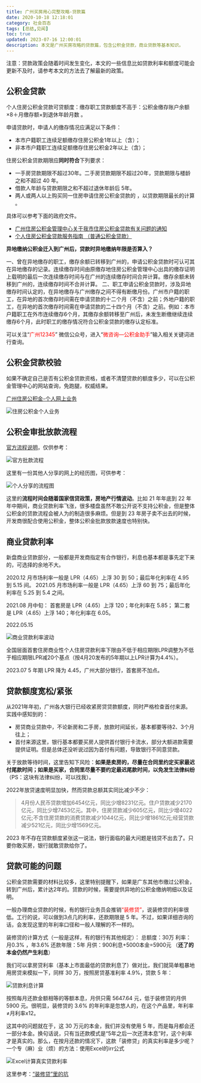 ```yaml
---
title: 广州买房用心完整攻略-贷款篇
date: 2020-10-18 12:18:01
category: 社会百态
tags: [总结,见闻]
toc: true
updated: 2023-07-16 12:00:01
description: 本文是广州买房攻略的贷款篇，包含公积金贷款，商业贷款等基本知识。
---
```


注意：贷款政策会随着时间发生变化，本文的一些信息比如贷款利率和额度可能会更新不及时，请参考本文的方法去了解最新的政策。

## 公积金贷款

个人住房公积金贷款可贷额度：缴存职工贷款额度不高于：公积金缴存账户余额×8＋月缴存额×到退休年龄月数 。

申请贷款时，申请人的缴存情况应满足以下条件：

- 本市户籍职工连续足额缴存住房公积金1年以上（含）；
- 非本市户籍职工连续足额缴存住房公积金2年以上（含）；

住房公积金贷款期限应**同时符合**下列要求：

- 一手房贷款期限不超过30年。二手房贷款期限不超过20年，贷款期限与楼龄之和不超过 40 年。
- 借款人年龄与贷款期限之和不超过退休年龄后 5年。
- 两人或两人以上购买同一住房申请住房公积金贷款的 ，以贷款期限最长的计算 。

具体可以参考下面的政府文件。
- [广州住房公积金管理中心关于我市住房公积金贷款有关问题的通知](http://gjj.gz.gov.cn/xxgk/xxgkml/bmwj/qtwj/content/post_5948224.html)
- [个人住房公积金贷款服务指南 （普通公积金贷款）](http://gjj.gz.gov.cn/bsfw/qtfw/content/post_5748060.html)

**异地缴纳公积金迁入到广州后，贷款时异地缴纳年限是否算入？**

一、曾在异地缴存的职工，缴存余额已转移到广州的，申请公积金贷款时可认可其在异地缴存的记录。连续缴存时间由原缴存地住房公积金管理中心出具的缴存证明上载明的最后一次连续缴存时间与在广州的连续缴存时间合并计算。缴存余额未转移到广州的，连续缴存时间不合并计算。
二、职工申请公积金贷款时，涉及异地缴存时间认定的，在异地缴存与广州缴存之间不得有断缴月份。广州市户籍的职工，在异地的首次缴存时间需在申请贷款的十二个月（不含）之前；外地户籍的职工，在异地的首次缴存时间需在申请贷款的二十四个月（不含）之前。例如：本市户籍职工在外市连续缴存6个月，其缴存余额转移至广州后，未发生断缴继续连续缴存6个月，此时职工的缴存情况符合公积金贷款的缴存认定标准。

可以关注“<span style='color:red'>广州12345</span>” 微信公众号，进入“<span style='color:red'>微咨询—公积金助手</span>”输入相关关键词进行查询。

## 公积金贷款校验

如果不确定自己是否有公积金贷款资格，或者不清楚贷款的额度多少，可以在公积金管理中心的网站查询，免跑腿，权威结果。

[广州住房公积金-个人网上业务](https://gr.gzgjj.gov.cn/security/oauth/confer?idsServiceType=kjzgjczmyw)  

![住房公积金个人业务](https://slefboot-1251736664.cos.ap-beijing.myqcloud.com/20230717_gz_house_money_1.png)

## 公积金审批放款流程

[官方流程说明](http://gjj.gz.gov.cn/bsfw/qtfw/content/post_5748060.html)，仅供参考：

![官方批款流程](https://slefboot-1251736664.cos.ap-beijing.myqcloud.com/20230717_gz_house_money_2.png)

这里有一份其他人分享的网上的经历图，可供参考：

![个人分享的流程图](https://slefboot-1251736664.cos.ap-beijing.myqcloud.com/20230717_gz_house_money_3.png)

这里的**流程时间会随着国家信贷政策，房地产行情波动**。比如 21 年年底到 22 年年中期间，商业贷款利率飞涨，很多楼盘虽然不敢公开说不支持公积金，但是整体公积金的贷款流程会被人为的制造很多麻烦。但是到 23 年房子卖不出去的时候，开发商很配合使用公积金，整体公积金批款放款速度也特别快。

## 商业贷款利率

新盘商业贷款部分，一般都是开发商指定有合作银行，利息也基本都是事先定下来的，可选择的余地不大。

2020.12 月市场利率一般是 LPR（4.65）上浮 30 到 50；最后年化利率在 4.95 到 5.15 间。
2021.05 月市场利率一般是 LPR（4.65）上浮 60 到 75；最后年化利率在 5.25 到 5.4 之间。

2021.08 月中旬：
首套房是 LPR（4.65）上浮 120；年化利率在 5.85；
第二套是 LPR（4.65）上浮 140；年化利率在 6.05。

2022.05.15

![商业贷款利率波动](https://slefboot-1251736664.cos.ap-beijing.myqcloud.com/20230717_gz_house_money_4.png)

全国层面首套住房商业性个人住房贷款利率下限由不低于相应期限LPR调整为不低于相应期限LPR减20个基点（按4月20发布的5年期以上LPR计算为4.4%）。

2023.07 5 年期 LPR 降为 4.45，广州大部分银行，首套房不加点。

## 贷款额度宽松/紧张

从2021年年初，广州各大银行已经收紧房贷贷款额度，同时严格检查首付来源。实践中感知到的：

- 房贷商业贷款中，不论新房和二手房，放款时间延长，基本都要等待2、3个月往上；
- 首付来源这里，银行基本都要买房人提供首付银行卡流水，部分大额进款需要提供证明。但是总体还没听说过因为首付有问题，导致银行不同意贷款。

关于放款等待时间，这里告知下风险：**如果是卖房的，尽量在合同里约定买家最迟付尾款时间；如果是买家，合同里尽量不要约定最迟尾款时间，以免发生法律纠纷**（PS：这块有法律纠纷，可以找我）。

2022年放贷速度明显加快，然而贷款总额其实同比减少不少：

> 4月份人民币贷款增加6454亿元，同比少增8231亿元。住户贷款减少2170亿元，同比少增7453亿元。其中，住房贷款减少605亿元，同比少增4022亿元;不含住房贷款的消费贷款减少1044亿元，同比少增1861亿元;经营贷款减少521亿元，同比少增1569亿元。

2023 年不存在贷款额度紧张这一说法，银行面临的最大问题是钱贷不出去了。只要你敢买房，银行就敢贷款给你了。

## 贷款可能的问题

公积金贷款需要的材料比较多，这里特别提醒下，如果是广东其他市缴过公积金，转到广州后，累计达2年的。贷款的时候，需要提供异地的公积金缴纳明细以及证明。

一般办理商业贷款的时候，有的银行业务员会推销<span style='color:red'>“装修贷”</span>，说装修贷的利率很低。工行的说，可以做到3点几的利率，还款期限是 5 年。不过，如果详细咨询的话，会发现这里的年利率口径和一般人理解的不一样的。

装修贷的计算方式（一般是这样，有的银行有其他规定）：
总额度：30万 
利率：月0.3% ，年3.6% 
还款年限：5年 
月供：900利息+5000本金=5900元 （**还了的本金仍然产生利息**）

我们可以拿房贷利率（基本上市面最低的贷款利息了）做对比，我们就简单粗暴地用房贷来模拟一下，同样 30 万，按照房贷基准利率 4.9%，贷款 5 年：

![贷款利息计算](https://slefboot-1251736664.cos.ap-beijing.myqcloud.com/20230717_gz_house_money_5.png)

按照每月还款金额相等的等额本息，月供只需 5647.64 元，低于装修贷的月供 5900 元。很明显，装修贷的 3.6% 的年利率是忽悠人的，在这个产品里，年利率≠月利率x12。

这其中的问题就在于，这 30 万元的本金，我们并没有使用 5 年，而是每月都会还一部分本金。换句话说，只有当还款模式是“5年之后一次还清本息”时，这个利率才是真实的。那么，在按月还款的情况下，这款「装修贷」的真实利率是多少呢？一个专（麻）业（烦）的方法：使用Excel的irr公式

![Excel计算真实贷款利率](https://slefboot-1251736664.cos.ap-beijing.myqcloud.com/20230717_gz_house_money_6.png)

这里参考：[“装修贷”里的坑](https://zhuanlan.zhihu.com/p/48579391?from=groupmessage)